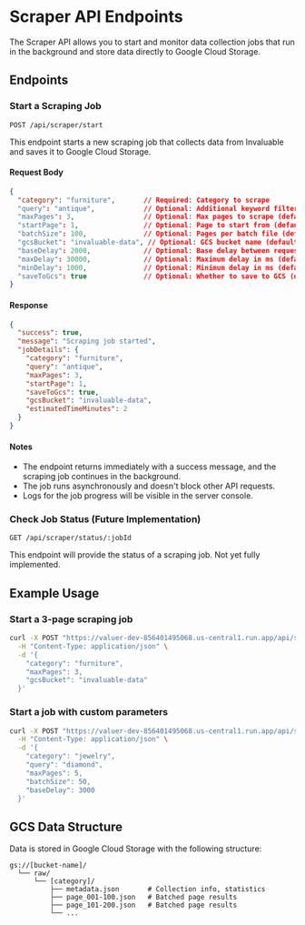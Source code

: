 # Scraper API Endpoints

The Scraper API allows you to start and monitor data collection jobs that run in the background and store data directly to Google Cloud Storage.

## Endpoints

### Start a Scraping Job

```
POST /api/scraper/start
```

This endpoint starts a new scraping job that collects data from Invaluable and saves it to Google Cloud Storage.

#### Request Body

```json
{
  "category": "furniture",       // Required: Category to scrape
  "query": "antique",            // Optional: Additional keyword filter
  "maxPages": 3,                 // Optional: Max pages to scrape (default 10)
  "startPage": 1,                // Optional: Page to start from (default 1)
  "batchSize": 100,              // Optional: Pages per batch file (default 100)
  "gcsBucket": "invaluable-data", // Optional: GCS bucket name (default "invaluable-data")
  "baseDelay": 2000,             // Optional: Base delay between requests in ms (default 2000)
  "maxDelay": 30000,             // Optional: Maximum delay in ms (default 30000)
  "minDelay": 1000,              // Optional: Minimum delay in ms (default 1000)
  "saveToGcs": true              // Optional: Whether to save to GCS (default true)
}
```

#### Response

```json
{
  "success": true,
  "message": "Scraping job started",
  "jobDetails": {
    "category": "furniture",
    "query": "antique",
    "maxPages": 3,
    "startPage": 1,
    "saveToGcs": true,
    "gcsBucket": "invaluable-data",
    "estimatedTimeMinutes": 2
  }
}
```

#### Notes

- The endpoint returns immediately with a success message, and the scraping job continues in the background.
- The job runs asynchronously and doesn't block other API requests.
- Logs for the job progress will be visible in the server console.

### Check Job Status (Future Implementation)

```
GET /api/scraper/status/:jobId
```

This endpoint will provide the status of a scraping job. Not yet fully implemented.

## Example Usage

### Start a 3-page scraping job

```bash
curl -X POST "https://valuer-dev-856401495068.us-central1.run.app/api/scraper/start" \
  -H "Content-Type: application/json" \
  -d '{
    "category": "furniture",
    "maxPages": 3,
    "gcsBucket": "invaluable-data"
  }'
```

### Start a job with custom parameters

```bash
curl -X POST "https://valuer-dev-856401495068.us-central1.run.app/api/scraper/start" \
  -H "Content-Type: application/json" \
  -d '{
    "category": "jewelry",
    "query": "diamond",
    "maxPages": 5,
    "batchSize": 50,
    "baseDelay": 3000
  }'
```

## GCS Data Structure

Data is stored in Google Cloud Storage with the following structure:

```
gs://[bucket-name]/
  └── raw/
      └── [category]/
          ├── metadata.json       # Collection info, statistics
          ├── page_001-100.json   # Batched page results
          ├── page_101-200.json   # Batched page results
          └── ...
``` 